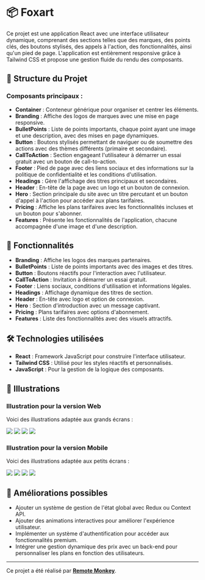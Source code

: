 # 📦 Foxart

Ce projet est une application React avec une interface utilisateur dynamique, comprenant des sections telles que des marques, des points clés, des boutons stylisés, des appels à l'action, des fonctionnalités, ainsi qu'un pied de page. L'application est entièrement responsive grâce à Tailwind CSS et propose une gestion fluide du rendu des composants.

## 📁 Structure du Projet

### Composants principaux :
- **Container** : Conteneur générique pour organiser et centrer les éléments.
- **Branding** : Affiche des logos de marques avec une mise en page responsive.
- **BulletPoints** : Liste de points importants, chaque point ayant une image et une description, avec des mises en page dynamiques.
- **Button** : Boutons stylisés permettant de naviguer ou de soumettre des actions avec des thèmes différents (primaire et secondaire).
- **CallToAction** : Section engageant l'utilisateur à démarrer un essai gratuit avec un bouton de call-to-action.
- **Footer** : Pied de page avec des liens sociaux et des informations sur la politique de confidentialité et les conditions d'utilisation.
- **Headings** : Gère l'affichage des titres principaux et secondaires.
- **Header** : En-tête de la page avec un logo et un bouton de connexion.
- **Hero** : Section principale du site avec un titre percutant et un bouton d'appel à l'action pour accéder aux plans tarifaires.
- **Pricing** : Affiche les plans tarifaires avec les fonctionnalités incluses et un bouton pour s'abonner.
- **Features** : Présente les fonctionnalités de l'application, chacune accompagnée d'une image et d'une description.

## 🎨 Fonctionnalités
- **Branding** : Affiche les logos des marques partenaires.
- **BulletPoints** : Liste de points importants avec des images et des titres.
- **Button** : Boutons réactifs pour l'interaction avec l'utilisateur.
- **CallToAction** : Invitation à démarrer un essai gratuit.
- **Footer** : Liens sociaux, conditions d'utilisation et informations légales.
- **Headings** : Affichage dynamique des titres de section.
- **Header** : En-tête avec logo et option de connexion.
- **Hero** : Section d'introduction avec un message captivant.
- **Pricing** : Plans tarifaires avec options d'abonnement.
- **Features** : Liste des fonctionnalités avec des visuels attractifs.

## 🛠️ Technologies utilisées
- **React** : Framework JavaScript pour construire l'interface utilisateur.
- **Tailwind CSS** : Utilisé pour les styles réactifs et personnalisés.
- **JavaScript** : Pour la gestion de la logique des composants.

## 📸 Illustrations

### Illustration pour la version Web
Voici des illustrations adaptée aux grands écrans :

![](src/assets/1.png)
![](src/assets/2.png)
![](src/assets/3.png)
![](src/assets/4.png)

### Illustration pour la version Mobile
Voici des illustrations adaptée aux petits écrans :

![](src/assets/Mobile1.png)
![](src/assets/Mobile2.png)
![](src/assets/Mobile3.png)
![](src/assets/Mobile5.png)

## 📌 Améliorations possibles
- Ajouter un système de gestion de l'état global avec Redux ou Context API.
- Ajouter des animations interactives pour améliorer l'expérience utilisateur.
- Implémenter un système d'authentification pour accéder aux fonctionnalités premium.
- Intégrer une gestion dynamique des prix avec un back-end pour personnaliser les plans en fonction des utilisateurs.

---

Ce projet a été réalisé par **[Remote Monkey](https://www.youtube.com/watch?v=1oGo9QYpAMU)**.
